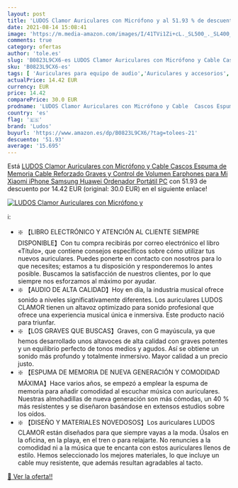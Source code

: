 ```yaml
---
layout: post
title: 'LUDOS Clamor Auriculares con Micrófono y al 51.93 % de descuento'
date: 2021-08-14 15:08:41
image: 'https://m.media-amazon.com/images/I/41TVi1Zi+cL._SL500_._SL400_.jpg'
comments: true
category: ofertas
author: 'tole.es'
slug: 'B0823L9CX6-es LUDOS Clamor Auriculares con Micrófono y Cable Cascos...'
sku: 'B0823L9CX6-es'
tags: [ 'Auriculares para equipo de audio','Auriculares y accesorios','Electrónica','iphone','ludos', ]
actualPrice: 14.42 EUR
currency: EUR
price: 14.42
comparePrice: 30.0 EUR
prodname: 'LUDOS Clamor Auriculares con Micrófono y Cable  Cascos Espuma de Memoria  Cable Reforzado  Graves y Control de Volumen Earphones para Mi  Xiaomi  iPhone  Samsung  Huawei  Ordenador  Portátil  PC'
country: 'es'
flag: '🇪🇸'
brand: 'Ludos'
buyurl: 'https://www.amazon.es/dp/B0823L9CX6/?tag=tolees-21'
descuento: '51.93'
average: '15.695'
---
```


Está [LUDOS Clamor Auriculares con Micrófono y Cable  Cascos Espuma de Memoria  Cable Reforzado  Graves y Control de Volumen Earphones para Mi  Xiaomi  iPhone  Samsung  Huawei  Ordenador  Portátil  PC](https://www.amazon.es/dp/B0823L9CX6/?tag=tolees-21) con 51.93 de descuento por 14.42 EUR (original: 30.0 EUR) en el siguiente enlace!

[![LUDOS Clamor Auriculares con Micrófono y](https://m.media-amazon.com/images/I/41TVi1Zi+cL._SL500_._SL400_.jpg)](https://www.amazon.es/dp/B0823L9CX6/?tag=tolees-21)

ℹ️:

- ❇️ 【LIBRO ELECTRÓNICO Y ATENCIÓN AL CLIENTE SIEMPRE DISPONIBLE】Con tu compra recibirás por correo electrónico el libro «Título», que contiene consejos específicos sobre cómo utilizar tus nuevos auriculares. Puedes ponerte en contacto con nosotros para lo que necesites; estamos a tu disposición y responderemos lo antes posible. Buscamos la satisfacción de nuestros clientes, por lo que siempre nos esforzamos al máximo por ayudar.
- ❇️ 【AUDIO DE ALTA CALIDAD】Hoy en día, la industria musical ofrece sonido a niveles significativamente diferentes. Los auriculares LUDOS CLAMOR tienen un altavoz optimizado para sonido profesional que ofrece una experiencia musical única e inmersiva. Este producto nació para triunfar.
- ❇️ 【LOS GRAVES QUE BUSCAS】Graves, con G mayúscula, ya que hemos desarrollado unos altavoces de alta calidad con graves potentes y un equilibrio perfecto de tonos medios y agudos. Así se obtiene un sonido más profundo y totalmente inmersivo. Mayor calidad a un precio justo.
- ❇️ 【ESPUMA DE MEMORIA DE NUEVA GENERACIÓN Y COMODIDAD MÁXIMA】Hace varios años, se empezó a emplear la espuma de memoria para añadir comodidad al escuchar música con auriculares. Nuestras almohadillas de nueva generación son más cómodas, un 40 % más resistentes y se diseñaron basándose en extensos estudios sobre los oídos.
- ❇️ 【DISEÑO Y MATERIALES NOVEDOSOS】Los auriculares LUDOS CLAMOR están diseñados para que siempre vayas a la moda. Úsalos en la oficina, en la playa, en el tren o para relajarte. No renuncies a la comodidad ni a la música que te encanta con estos auriculares llenos de estilo. Hemos seleccionado los mejores materiales, lo que incluye un cable muy resistente, que además resultan agradables al tacto.

[🛒 Ver la oferta!!](https://www.amazon.es/dp/B0823L9CX6/?tag=tolees-21)
